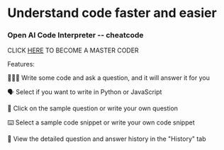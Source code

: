 # Understand code faster and easier
### Open AI Code Interpreter -- cheatcode

CLICK [HERE](http://ai.sallylim.ca/) TO BECOME A MASTER CODER


Features:

👩🏻‍💻 Write some code and ask a question, and it will answer it for you

🗣 Select if you want to write in Python or JavaScript

🤨 Click on the sample question or write your own question

⌨️ Select a sample code snippet or write your own code snippet

🔬 View the detailed question and answer history in the "History" tab
